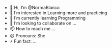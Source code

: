- 👋 Hi, I’m @NormaBlanco
- 👀 I’m interested in Learning more and practicing
- 🌱 I’m currently learning Programming
- 💞️ I’m looking to collaborate on ...
- 📫 How to reach me ...
- 😄 Pronouns: She
- ⚡ Fun fact: ...

<!---
NormaBlanco/NormaBlanco is a ✨ special ✨ repository because its `README.md` (this file) appears on your GitHub profile.
You can click the Preview link to take a look at your changes.
--->
